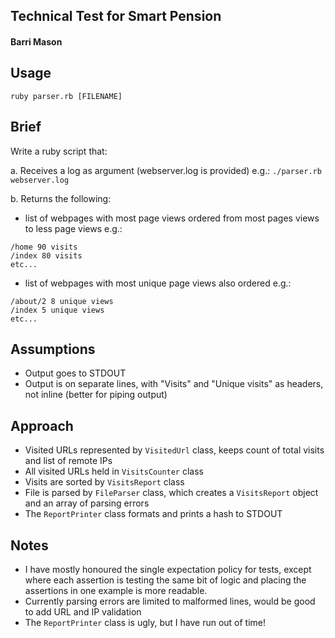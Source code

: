 ## Technical Test for Smart Pension
#### Barri Mason

## Usage

`ruby parser.rb [FILENAME]`

## Brief
Write a ruby script that:

a. Receives a log as argument (webserver.log is provided)
e.g.: `./parser.rb webserver.log`

b. Returns the following:

- list of webpages with most page views ordered from most pages views to less page views
e.g.:
```
/home 90 visits
/index 80 visits 
etc...
``` 

- list of webpages with most
unique page views also ordered
e.g.:
```
/about/2 8 unique views
/index 5 unique views
etc...
```

## Assumptions
- Output goes to STDOUT
- Output is on separate lines, with "Visits" and "Unique visits" as headers, not inline (better for piping output)

## Approach
- Visited URLs represented by `VisitedUrl` class, keeps count of total visits and list of remote IPs
- All visited URLs held in `VisitsCounter` class
- Visits are sorted by `VisitsReport` class
- File is parsed by `FileParser` class, which creates a `VisitsReport` object and an array of parsing errors
- The `ReportPrinter` class formats and prints a hash to STDOUT

## Notes

- I have mostly honoured the single expectation policy for tests, except where each assertion is
testing the same bit of logic and placing the assertions in one example is more readable.
- Currently parsing errors are limited to malformed lines, would be good to add URL and IP validation
- The `ReportPrinter` class is ugly, but I have run out of time!


